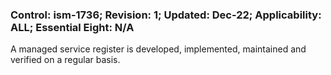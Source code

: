### Control: ism-1736; Revision: 1; Updated: Dec-22; Applicability: ALL; Essential Eight: N/A
<p>A managed service register is developed, implemented, maintained and verified on a regular basis.</p>